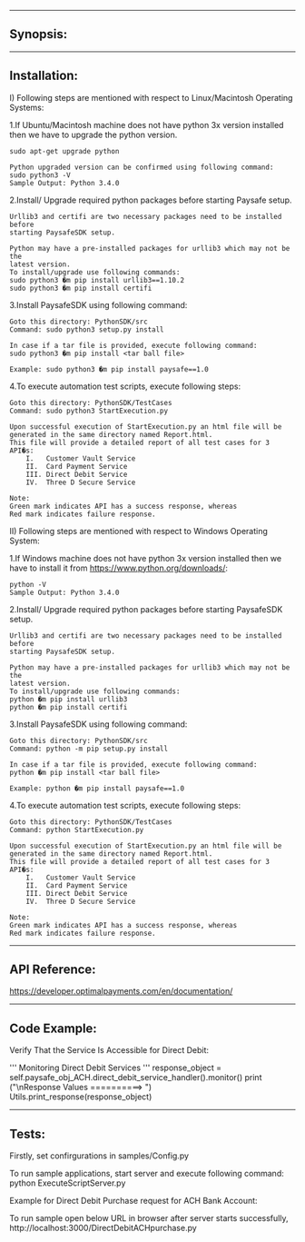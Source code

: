 ------------------------------------------------------------------------------------
Synopsis:
------------------------------------------------------------------------------------

        
------------------------------------------------------------------------------------
Installation:
------------------------------------------------------------------------------------
I) Following steps are mentioned with respect to Linux/Macintosh Operating Systems:


1.If Ubuntu/Macintosh machine does not have python 3x version installed then we 
have to upgrade the python version.

	sudo apt-get upgrade python

	Python upgraded version can be confirmed using following command:
	sudo python3 -V
	Sample Output: Python 3.4.0

2.Install/ Upgrade required python packages before starting Paysafe setup.
	
	Urllib3 and certifi are two necessary packages need to be installed before 
    starting PaysafeSDK setup.

	Python may have a pre-installed packages for urllib3 which may not be the 
    latest version.
	To install/upgrade use following commands:
	sudo python3 �m pip install urllib3==1.10.2
	sudo python3 �m pip install certifi

3.Install PaysafeSDK using following command:

	Goto this directory: PythonSDK/src
	Command: sudo python3 setup.py install

	In case if a tar file is provided, execute following command:
	sudo python3 �m pip install <tar ball file>

	Example: sudo python3 �m pip install paysafe==1.0

4.To execute automation  test scripts, execute following steps:

	Goto this directory: PythonSDK/TestCases
	Command: sudo python3 StartExecution.py

	Upon successful execution of StartExecution.py an html file will be 
    generated in the same directory named Report.html.
	This file will provide a detailed report of all test cases for 3 API�s:
		I.   Customer Vault Service
	    II.  Card Payment Service
		III. Direct Debit Service
		IV.  Three D Secure Service

	Note:
	Green mark indicates API has a success response, whereas
	Red mark indicates failure response.


II) Following steps are mentioned with respect to Windows Operating System:


1.If Windows machine does not have python 3x version installed then we have to 
install it from https://www.python.org/downloads/:

	python -V
	Sample Output: Python 3.4.0

2.Install/ Upgrade required python packages before starting PaysafeSDK setup.
	
	Urllib3 and certifi are two necessary packages need to be installed before 
    starting PaysafeSDK setup.

	Python may have a pre-installed packages for urllib3 which may not be the 
    latest version.
	To install/upgrade use following commands:
	python �m pip install urllib3
	python �m pip install certifi

3.Install PaysafeSDK using following command:

	Goto this directory: PythonSDK/src
	Command: python -m pip setup.py install

	In case if a tar file is provided, execute following command:
	python �m pip install <tar ball file>

	Example: python �m pip install paysafe==1.0

4.To execute automation  test scripts, execute following steps:

	Goto this directory: PythonSDK/TestCases
	Command: python StartExecution.py

	Upon successful execution of StartExecution.py an html file will be 
    generated in the same directory named Report.html.
	This file will provide a detailed report of all test cases for 3 API�s:
		I.   Customer Vault Service
	    II.  Card Payment Service
		III. Direct Debit Service
		IV.  Three D Secure Service

	Note:
	Green mark indicates API has a success response, whereas
	Red mark indicates failure response.

------------------------------------------------------------------------------------
API Reference:
------------------------------------------------------------------------------------
https://developer.optimalpayments.com/en/documentation/


------------------------------------------------------------------------------------
Code Example:
------------------------------------------------------------------------------------
Verify That the Service Is Accessible for Direct Debit:

'''
Monitoring Direct Debit Services
'''
response_object = self.paysafe_obj_ACH.direct_debit_service_handler().monitor()
print ("\nResponse Values ==========> ")
Utils.print_response(response_object)


------------------------------------------------------------------------------------
Tests:
------------------------------------------------------------------------------------
Firstly, set confirgurations in samples/Config.py

To run sample applications, start server and execute following command:
python ExecuteScriptServer.py

Example for Direct Debit Purchase request for ACH Bank Account:

To run sample open below URL in browser after server starts successfully,
http://localhost:3000/DirectDebitACHpurchase.py